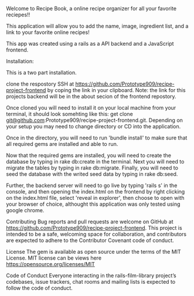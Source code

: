 Welcome to Recipe Book, a online recipe organizer for all your favorite reciepes!!

This application will allow you to add the name, image, ingredient list, and a link to your favorite online recipes!

This app was created using a rails as a API backend and a JavaScript frontend.

Installation:

This is a two part installation.

clone the respostory SSH at https://github.com/Prototype909/recipe-project-frontend by coping the link in your clipboard. Note: the link for this projects backend will be in the about secion of the frontend repostory.

Once cloned you will need to install it on your local machine from your terminal, it should look somehting like this: get clone git@github.com:Prototype909/recipe-project-frontend.git. Depending on your setup you may need to change directory or CD into the application.

Once in the directory, you will need to run 'bundle install' to make sure that all required gems are installed and able to run.

Now that the required gems are installed, you will need to create the database by typing in rake db:create in the terminal. Next you will need to migrate the tables by typing in rake db:migrate. Finally, you will need to seed the database with the writed seed data by typing in rake db:seed.

Further, the backend server will need to go live by typing 'rails s' in the console, and then opening the index.html on the frontend by right clicking on the index.html file, select 'reveal in explorer', then choose to open with your browser of choice, althought this application was only tested using google chrome.

Contributing Bug reports and pull requests are welcome on GitHub at https://github.com/Prototype909/recipe-project-frontend. This project is intended to be a safe, welcoming space for collaboration, and contributors are expected to adhere to the Contributor Covenant code of conduct.

License The gem is available as open source under the terms of the MIT License. MIT license can be views here https://opensource.org/licenses/MIT

Code of Conduct Everyone interacting in the rails-film-library project’s codebases, issue trackers, chat rooms and mailing lists is expected to follow the code of conduct.